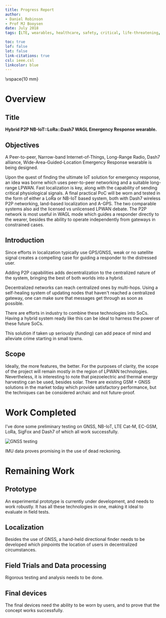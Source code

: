 ```yaml
---
title: Progress Report
author:
- Daniel Robinson
- Prof MJ Booysen
date: July 2018
tags: [LTE, wearables, healthcare, safety, critical, life-threatening, SDR, NB-IoT, Dash7, localization]

toc: true
lof: false
lot: false
link-citations: true
csl: ieee.csl
linkcolor: blue
---
```


\vspace{10 mm}

# Overview

## Title

**Hybrid P2P NB-IoT::LoRa::Dash7 WAGL Emergency Response wearable.**

## Objectives

A Peer-to-peer, Narrow-band Internet-of-Things, Long-Range Radio, Dash7 alliance, Wide-Area-Guided-Location Emergency Response wearable is being designed.

Upon the quest of finding the ultimate IoT solution for emergency response, an idea was borne which uses peer-to-peer networking and a suitable long-range LPWAN. Fast localization is key, along with the capability of sending critical physiological signals. A final practical PoC will be worn and tested in the form of either a LoRa or NB-IoT based system, both with Dash7 wireless P2P networking, land-based localization and A-GPS. The two comparable systems also aid the licensed vs unlicensed LPWAN debate. The P2P network is most useful in WAGL mode which guides a responder directly to the wearer, besides the ability to operate independently from gateways in constrained cases.

## Introduction

Since efforts in localization typically use GPS/GNSS, weak or no satellite signal creates a compelling case for guiding a responder to the distressed user.

Adding P2P capabilities adds decentralization to the centralized nature of the system, bringing the best of both worlds into a hybrid.

Decentralized networks can reach centralized ones by multi-hops. Using a self-healing system of updating nodes that haven't reached a centralized gateway, one can make sure that messages get through as soon as possible.

There are efforts in industry to combine these technologies into SoCs. Having a hybrid system ready like this can be ideal to harness the power of these future SoCs.

This solution if taken up seriously (funding) can add peace of mind and alleviate crime starting in small towns.

## Scope

Ideally, the more features, the better. For the purposes of clarity, the scope of the project will remain mostly in the region of LPWAN technologies. Nevertheless, it is interesting to note that piezoelectric and thermal energy harvesting can be used, besides solar. There are existing GSM + GNSS solutions in the market today which provide satisfactory performance, but the techniques can be considered archaic and not future-proof.

# Work Completed

I've done some preliminary testing on GNSS, NB-IoT, LTE Cat-M, EC-GSM, LoRa, SigFox and Dash7 of which all work successfully.

![GNSS testing](C:\GIT\trucker\images\j_mapoutput.JPG)

IMU data proves promising in the use of dead reckoning.

# Remaining Work

## Prototype

An experimental prototype is currently under development, and needs to work robustly. It has all these technologies in one, making it ideal to evaluate in field tests.

## Localization

Besides the use of GNSS, a hand-held directional finder needs to be developed which pinpoints the location of users in decentralized circumstances.

## Field Trials and Data processing

Rigorous testing and analysis needs to be done.

## Final devices

The final devices need the ability to be worn by users, and to prove that the concept works successfully.
